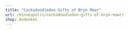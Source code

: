 ```yaml
---
title: "Cockadoodledoo Gifts of Bryn Mawr"
url: /minneapolis/cockadoodledoo-gifts-of-bryn-mawr/
shop: Andenken
---
```

